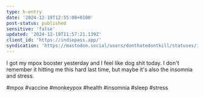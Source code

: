 ```yaml
---
type: h-entry
date: '2024-12-19T12:55:00+0100'
post-status: published
sensitive: 'false'
updated: '2024-12-19T11:57:21.139Z'
client_id: 'https://indiepass.app/'
syndication: 'https://mastodon.social/users/donthatedontkill/statuses/113679363344341248'
---
```

I got my mpox booster yesterday and I feel like dog shit today. I don't remember it hitting me this hard last time, but maybe it's also the insomnia and stress. 

#mpox #vaccine #monkeypox #health #insomnia #sleep #stress
